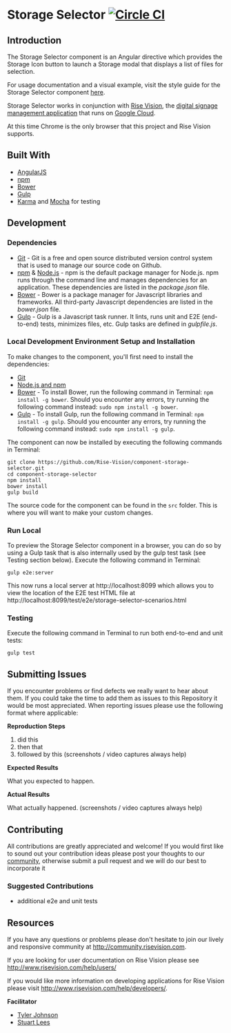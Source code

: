 # Storage Selector [![Circle CI](https://circleci.com/gh/Rise-Vision/component-storage-selector/tree/master.svg?style=svg)](https://circleci.com/gh/Rise-Vision/component-storage-selector/tree/master)

## Introduction

The Storage Selector component is an Angular directive which provides the Storage Icon button to launch a Storage modal that displays a list of files for selection.

For usage documentation and a visual example, visit the style guide for the Storage Selector component [here](http://rise-vision.github.io/style-guide/#/components/storage-selector).

Storage Selector works in conjunction with [Rise Vision](http://www.risevision.com), the [digital signage management application](http://rva.risevision.com/) that runs on [Google Cloud](https://cloud.google.com).

At this time Chrome is the only browser that this project and Rise Vision supports.

## Built With
- [AngularJS](https://angularjs.org/)
- [npm](https://www.npmjs.org)
- [Bower](http://bower.io/)
- [Gulp](http://gulpjs.com/)
- [Karma](http://karma-runner.github.io/0.12/index.html) and [Mocha](http://mochajs.org/) for testing

## Development

### Dependencies
* [Git](http://git-scm.com/) - Git is a free and open source distributed version control system that is used to manage our source code on Github.
* [npm](https://www.npmjs.org/) & [Node.js](http://nodejs.org/) - npm is the default package manager for Node.js. npm runs through the command line and manages dependencies for an application. These dependencies are listed in the _package.json_ file.
* [Bower](http://bower.io/) - Bower is a package manager for Javascript libraries and frameworks. All third-party Javascript dependencies are listed in the _bower.json_ file.
* [Gulp](http://gulpjs.com/) - Gulp is a Javascript task runner. It lints, runs unit and E2E (end-to-end) tests, minimizes files, etc. Gulp tasks are defined in _gulpfile.js_.

### Local Development Environment Setup and Installation
To make changes to the component, you'll first need to install the dependencies:

- [Git](http://git-scm.com/book/en/v2/Getting-Started-Installing-Git)
- [Node.js and npm](http://blog.nodeknockout.com/post/65463770933/how-to-install-node-js-and-npm)
- [Bower](http://bower.io/#install-bower) - To install Bower, run the following command in Terminal: `npm install -g bower`. Should you encounter any errors, try running the following command instead: `sudo npm install -g bower`.
- [Gulp](https://github.com/gulpjs/gulp/blob/master/docs/getting-started.md) - To install Gulp, run the following command in Terminal: `npm install -g gulp`. Should you encounter any errors, try running the following command instead: `sudo npm install -g gulp`.

The component can now be installed by executing the following commands in Terminal:
```
git clone https://github.com/Rise-Vision/component-storage-selector.git
cd component-storage-selector
npm install
bower install
gulp build
```

The source code for the component can be found in the `src` folder. This is where you will want to make your custom changes.

### Run Local

To preview the Storage Selector component in a browser, you can do so by using a Gulp task that is also internally used by the gulp test task (see Testing section below). Execute the following command in Terminal:
```
gulp e2e:server
```

This now runs a local server at http://localhost:8099 which allows you to view the location of the E2E test HTML file at http://localhost:8099/test/e2e/storage-selector-scenarios.html

### Testing
Execute the following command in Terminal to run both end-to-end and unit tests:
```
gulp test
```


## Submitting Issues
If you encounter problems or find defects we really want to hear about them. If you could take the time to add them as issues to this Repository it would be most appreciated. When reporting issues please use the following format where applicable:

**Reproduction Steps**

1. did this
2. then that
3. followed by this (screenshots / video captures always help)

**Expected Results**

What you expected to happen.

**Actual Results**

What actually happened. (screenshots / video captures always help)

## Contributing
All contributions are greatly appreciated and welcome! If you would first like to sound out your contribution ideas please post your thoughts to our [community](http://community.risevision.com), otherwise submit a pull request and we will do our best to incorporate it

### Suggested Contributions
- additional e2e and unit tests

## Resources
If you have any questions or problems please don't hesitate to join our lively and responsive community at http://community.risevision.com.

If you are looking for user documentation on Rise Vision please see http://www.risevision.com/help/users/

If you would like more information on developing applications for Rise Vision please visit http://www.risevision.com/help/developers/.

**Facilitator**

- [Tyler Johnson](https://github.com/tejohnso "Tyler Johnson")
- [Stuart Lees](https://github.com/stulees "Stuart Lees")
